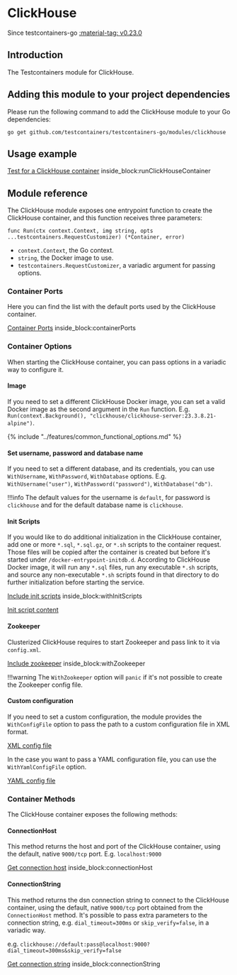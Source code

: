 # ClickHouse

Since testcontainers-go <a href="https://github.com/testcontainers/testcontainers-go/releases/tag/v0.23.0"><span class="tc-version">:material-tag: v0.23.0</span></a>

## Introduction

The Testcontainers module for ClickHouse.

## Adding this module to your project dependencies

Please run the following command to add the ClickHouse module to your Go dependencies:

```
go get github.com/testcontainers/testcontainers-go/modules/clickhouse
```

## Usage example

<!--codeinclude-->
[Test for a ClickHouse container](../../modules/clickhouse/examples_test.go) inside_block:runClickHouseContainer
<!--/codeinclude-->

## Module reference

The ClickHouse module exposes one entrypoint function to create the ClickHouse container, and this function receives three parameters:

```golang
func Run(ctx context.Context, img string, opts ...testcontainers.RequestCustomizer) (*Container, error)
```

- `context.Context`, the Go context.
- `string`, the Docker image to use.
- `testcontainers.RequestCustomizer`, a variadic argument for passing options.

### Container Ports

Here you can find the list with the default ports used by the ClickHouse container.

<!--codeinclude-->
[Container Ports](../../modules/clickhouse/clickhouse.go) inside_block:containerPorts
<!--/codeinclude-->

### Container Options

When starting the ClickHouse container, you can pass options in a variadic way to configure it.

#### Image

If you need to set a different ClickHouse Docker image, you can set a valid Docker image as the second argument in the `Run` function.
E.g. `Run(context.Background(), "clickhouse/clickhouse-server:23.3.8.21-alpine")`.

{% include "../features/common_functional_options.md" %}

#### Set username, password and database name

If you need to set a different database, and its credentials, you can use `WithUsername`, `WithPassword`, `WithDatabase`
options. E.g. `WithUsername("user")`, `WithPassword("password")`, `WithDatabase("db")`.

!!!info
    The default values for the username is `default`, for password is `clickhouse` and for the default database name is `clickhouse`.

#### Init Scripts

If you would like to do additional initialization in the ClickHouse container, add one or more `*.sql`, `*.sql.gz`, or `*.sh` scripts to the container request.
Those files will be copied after the container is created but before it's started under `/docker-entrypoint-initdb.d`. According to ClickHouse Docker image,
it will run any `*.sql` files, run any executable `*.sh` scripts, and source any non-executable `*.sh` scripts found in that directory to do further
initialization before starting the service.

<!--codeinclude-->
[Include init scripts](../../modules/clickhouse/clickhouse_test.go) inside_block:withInitScripts
<!--/codeinclude-->

<!--codeinclude-->
[Init script content](../../modules/clickhouse/testdata/init-db.sh)
<!--/codeinclude-->

#### Zookeeper

Clusterized ClickHouse requires to start Zookeeper and pass link to it via `config.xml`.

<!--codeinclude-->
[Include zookeeper](../../modules/clickhouse/clickhouse_test.go) inside_block:withZookeeper
<!--/codeinclude-->

!!!warning
    The `WithZookeeper` option will `panic` if it's not possible to create the Zookeeper config file.

#### Custom configuration

If you need to set a custom configuration, the module provides the `WithConfigFile` option to pass the path to a custom configuration file in XML format.

<!--codeinclude-->
[XML config file](../../modules/clickhouse/testdata/config.xml)
<!--/codeinclude-->

In the case you want to pass a YAML configuration file, you can use the `WithYamlConfigFile` option.

<!--codeinclude-->
[YAML config file](../../modules/clickhouse/testdata/config.yaml)
<!--/codeinclude-->

### Container Methods

The ClickHouse container exposes the following methods:

#### ConnectionHost

This method returns the host and port of the ClickHouse container, using the default, native `9000/tcp` port. E.g. `localhost:9000`

<!--codeinclude-->
[Get connection host](../../modules/clickhouse/clickhouse_test.go) inside_block:connectionHost
<!--/codeinclude-->

#### ConnectionString

This method returns the dsn connection string to connect to the ClickHouse container, using the default, native `9000/tcp` port obtained from the `ConnectionHost` method.
It's possible to pass extra parameters to the connection string, e.g. `dial_timeout=300ms` or `skip_verify=false`, in a variadic way.

e.g. `clickhouse://default:pass@localhost:9000?dial_timeout=300ms&skip_verify=false`

<!--codeinclude-->
[Get connection string](../../modules/clickhouse/clickhouse_test.go) inside_block:connectionString
<!--/codeinclude-->
